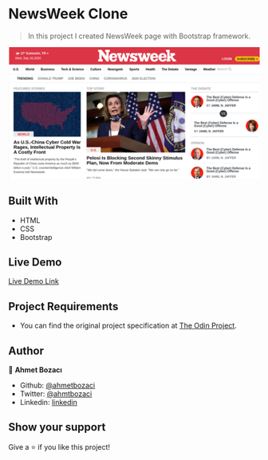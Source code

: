 # NewsWeek Clone

> In this project I created NewsWeek page with Bootstrap framework.

![screenshot](assets/images/screenshot.png)

## Built With

- HTML
- CSS
- Bootstrap

## Live Demo

[Live Demo Link]()

## Project Requirements

- You can find the original project specification at [The Odin Project](https://www.theodinproject.com/courses/html5-and-css3/lessons/using-bootstrap).

## Author

👤 **Ahmet Bozacı**

- Github: [@ahmetbozaci ](https://github.com/ahmetbozaci )
- Twitter: [@ahmtbozaci](https://twitter.com/ahmtbozaci)
- Linkedin: [linkedin](https://www.linkedin.com/in/ahmetbozaci/)


## Show your support

Give a ⭐️ if you like this project!